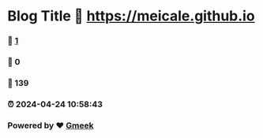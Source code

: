 # Blog Title :link: https://meicale.github.io 
### :page_facing_up: [1](https://meicale.github.io/tag.html) 
### :speech_balloon: 0 
### :hibiscus: 139 
### :alarm_clock: 2024-04-24 10:58:43 
### Powered by :heart: [Gmeek](https://github.com/Meekdai/Gmeek)
